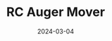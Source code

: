 ---
title: "RC Auger Mover"
title_img: "augermover/cover.jpg"
title_classes: "square"
title_styles: ""

date: 2024-03-04
draft: false
layout: collage

wrapper_classes: ""
cards:
  - styles: "text-align: left"
    body: >
      Setting grain augers is not fun. They are one-ton, maybe two-ton clunky pieces of equipment they you're supposed to move by hand. Lots of companies have started to make movers, but I figured I'd make my own, using two 1.5HP tarp motors.

  - styles: "width: 40rem;"
    raw_html: '<iframe width="560" height="315" src="https://www.youtube.com/embed/P1eeMfSyHM4?si=4LfDR7-GdK3r1_P5" title="YouTube video player" frameborder="0" allow="accelerometer; autoplay; clipboard-write; encrypted-media; gyroscope; picture-in-picture; web-share" allowfullscreen></iframe>'

  - img: "augermover/cad.webp"
    classes: "square"
    styles: "width: 40%;"
    caption: "CAD"
  
  - img: "augermover/prototype.webp"
    classes: "square"
    styles: "width: 40%;"
    caption: "Plywood Prototype"

  - body: >
      I began with a CAD for the drive. This features a 10-tooth, #50 chain sprocket that engages with a custom-made 55T ring gear. The whole motor-and-sprocket is on a pivot, so that it can be disengaged while towing the auger.

      I laser cut a prototype out of plywood to verify that things would line up the way I thought they would. No problems, so onto the actual building! I had the parts made by SendCutSend.

  - img: "augermover/sendcutsend.webp"
    classes: "square"
    styles: "width: 40%;"
    caption: "Laser-Cut Parts"
  - img: "augermover/rolled.webp"
    classes: "square"
    styles: "width: 40%;"
    caption: "Rolled Rings"
  - img: "augermover/weldgap.webp"
    classes: "square"
    styles: "width: 40%;"
    caption: "Ends of the Ring Prepped for Welding"
  - img: "augermover/welded.webp"
    classes: "square"
    styles: "width: 40%;"
    caption: "Welding the Ring"
  - img: "augermover/tapped.webp"
    classes: "square"
    caption: "Tapping For Set Screws"

  - body: >
      Fabricating the ring gear was the most fun and interesting part. I purchased a ring roller for this project and made the rings myself. The rings would secure to the rim of the tires with 6x 3/8-16 UNC set screws.

      But will it work?

  - styles: "width: 40rem;"
    raw_html: '<iframe width="560" height="315" src="https://www.youtube.com/embed/W5sG83r3YRs?si=2KOnsZ1_Bt5oPhPy" title="YouTube video player" frameborder="0" allow="accelerometer; autoplay; clipboard-write; encrypted-media; gyroscope; picture-in-picture; web-share" allowfullscreen></iframe>'


  - body: >
      Looks like it might... well, might as well get everything painted, and wired properly! I used a little remote-controlled [relay box](https://www.amazon.com/gp/product/B08CCVJWL9) wired up to some tarp relays.

  - img: "augermover/ebox.jpg"
    classes: "square"
    styles: "width: 40%;"
    caption: "E-Box Internals"
  - img: "augermover/cover.jpg"
    classes: "square"
    styles: "width: 40%;"
    caption: "The drive detail"
  - img: "augermover/side.jpg"
    classes: "square"
    styles: "width: 40%;"
    caption: "Overview of the Side"
  - img: "augermover/ebox_closed.jpg"
    classes: "square"
    styles: "width: 40%;"
    caption: "E-Box Closed Up"

  - body: >
      Overall, it's a decent help. It isn't perfect. We still needed to push the auger the final few feet into bin sites (on account of the well touching the ground providing a lot of resistance), but jogging the auger around is such a breeze.

---